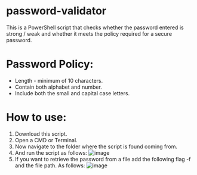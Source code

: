 # password-validator

This is a PowerShell script that checks whether the password entered is strong / weak and whether it meets the policy required for a secure password.

# Password Policy:
* Length - minimum of 10 characters.
* Contain both alphabet and number.
* Include both the small and capital case letters.

# How to use:
1. Download this script.
2. Open a CMD or Terminal.
3. Now navigate to the folder where the script is found coming from.
4. And run the script as follows: ![image](https://user-images.githubusercontent.com/47865329/132739411-384df4b4-9546-4a9b-a64c-91b3de61bdc0.png)
5. If you want to retrieve the password from a file add the following flag -f and the file path. As follows:
![image](https://user-images.githubusercontent.com/47865329/132739240-fb3f69f8-e178-4bd5-9a70-c32baf2fe647.png)
